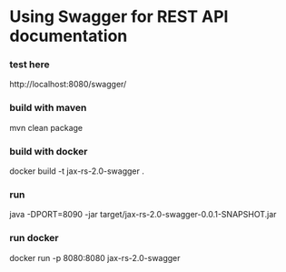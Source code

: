 Using Swagger for REST API documentation
==============

### test here
  http://localhost:8080/swagger/

### build with maven
  mvn clean package

### build with docker
  docker build -t jax-rs-2.0-swagger .

### run
  java -DPORT=8090 -jar target/jax-rs-2.0-swagger-0.0.1-SNAPSHOT.jar

### run docker
  docker run -p 8080:8080 jax-rs-2.0-swagger
